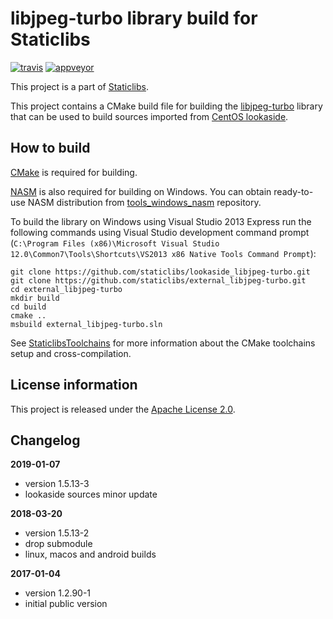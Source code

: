 libjpeg-turbo library build for Staticlibs
==========================================

[![travis](https://travis-ci.org/staticlibs/external_libjpeg-turbo.svg?branch=master)](https://travis-ci.org/staticlibs/external_libjpeg-turbo)
[![appveyor](https://ci.appveyor.com/api/projects/status/github/staticlibs/external_libjpeg-turbo?svg=true)](https://ci.appveyor.com/project/staticlibs/external-libjpeg-turbo)

This project is a part of [Staticlibs](http://staticlibs.net/).

This project contains a CMake build file for building the [libjpeg-turbo](http://libjpeg-turbo.virtualgl.org/) library that
can be used to build sources imported from [CentOS lookaside](https://github.com/staticlibs/lookaside_libjpeg-turbo.git).

How to build
------------

[CMake](http://cmake.org/) is required for building.

[NASM](http://nasm.us/) is also required for building on Windows.
You can obtain ready-to-use NASM distribution from 
[tools_windows_nasm](https://github.com/staticlibs/tools_windows_nasm) repository.

To build the library on Windows using Visual Studio 2013 Express run the following commands using
Visual Studio development command prompt 
(`C:\Program Files (x86)\Microsoft Visual Studio 12.0\Common7\Tools\Shortcuts\VS2013 x86 Native Tools Command Prompt`):

    git clone https://github.com/staticlibs/lookaside_libjpeg-turbo.git
    git clone https://github.com/staticlibs/external_libjpeg-turbo.git
    cd external_libjpeg-turbo
    mkdir build
    cd build
    cmake ..
    msbuild external_libjpeg-turbo.sln

See [StaticlibsToolchains](https://github.com/staticlibs/wiki/wiki/StaticlibsToolchains) for 
more information about the CMake toolchains setup and cross-compilation.

License information
-------------------

This project is released under the [Apache License 2.0](http://www.apache.org/licenses/LICENSE-2.0).

Changelog
---------

**2019-01-07**

 * version 1.5.13-3
 * lookaside sources minor update

**2018-03-20**

 * version 1.5.13-2
 * drop submodule
 * linux, macos and android builds

**2017-01-04**

 * version 1.2.90-1
 * initial public version
